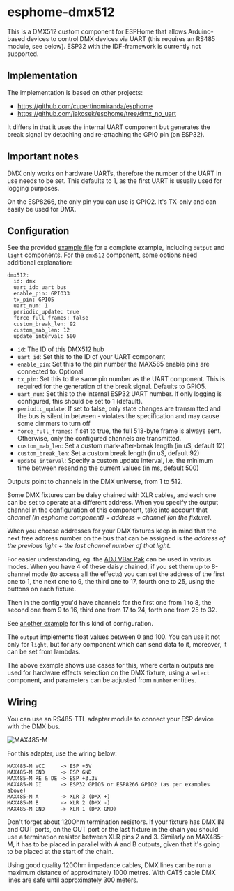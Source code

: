 # esphome-dmx512

This is a DMX512 custom component for ESPHome that allows Arduino-based devices to control DMX devices via UART (this requires an RS485 module, see below). ESP32 with the IDF-framework is currently not supported.

## Implementation

The implementation is based on other projects:

  * https://github.com/cupertinomiranda/esphome
  * https://github.com/jakosek/esphome/tree/dmx_no_uart

It differs in that it uses the internal UART component but generates the break signal by detaching and re-attaching the GPIO pin (on ESP32).

## Important notes

DMX only works on hardware UARTs, therefore the number of the UART in use needs to be set. This defaults to 1, as the first UART is usually used for logging purposes.

On the ESP8266, the only pin you can use is GPIO2. It's TX-only and can easily be used for DMX.

## Configuration

See the provided [example file](example_dmx.yaml) for a complete example, including `output` and `light` components. For the `dmx512` component, some options need additional explanation:
```
dmx512:
  id: dmx
  uart_id: uart_bus
  enable_pin: GPIO33
  tx_pin: GPIO5
  uart_num: 1
  periodic_update: true
  force_full_frames: false
  custom_break_len: 92
  custom_mab_len: 12
  update_interval: 500
```

  * `id`: The ID of this DMX512 hub
  * `uart_id`: Set this to the ID of your UART component
  * `enable_pin`: Set this to the pin number the MAX585 enable pins are connected to. Optional
  * `tx_pin`: Set this to the same pin number as the UART component. This is required for the generation of the break signal. Defaults to GPIO5.
  * `uart_num`: Set this to the internal ESP32 UART number. If only logging is configured, this should be set to 1 (default). 
  * `periodic_update`: If set to false, only state changes are transmitted and the bus is silent in between - violates the specification and may cause some dimmers to turn off
  * `force_full_frames`: If set to true, the full 513-byte frame is always sent. Otherwise, only the configured channels are transmitted.
  * `custom_mab_len`: Set a custom mark-after-break length (in uS, default 12)
  * `custom_break_len`: Set a custom break length (in uS, default 92)
  * `update_interval`: Specify a custom update interval, i.e. the minimum time between resending the current values (in ms, default 500)

Outputs point to channels in the DMX universe, from 1 to 512. 

Some DMX fixtures can be daisy chained with XLR cables, and each one can be set to operate at a different address. When you specify the output channel in the configuration of this component, take into account that _channel (in esphome component) = address + channel (on the fixture)_. 

When you choose addresses for your DMX fixtures keep in mind that the next free address number on the bus that can be assigned is the _address of the previous light + the last channel number of that light_. 

For easier understanding, eg. the [ADJ VBar Pak](https://d295jznhem2tn9.cloudfront.net/ItemRelatedFiles/8659/vbar_pak.pdf) can be used in various modes. When you have 4 of these daisy chained, if you set them up to 8-channel mode (to access all the effects) you can set the address of the first one to 1, the next one to 9, the third one to 17, fourth one to 25, using the buttons on each fixture. 

Then in the config you'd have channels for the first one from 1 to 8, the second one from 9 to 16, third one from 17 to 24, forth one from 25 to 32. 

See [another example](example_4x_adj_vbar_pak.yaml) for this kind of configuration.

The `output` implements float values between 0 and 100. You can use it not only for `light`, but for any component which can send data to it, moreover, it can be set from lambdas. 

The above example shows use cases for this, where certain outputs are used for hardware effects selection on the DMX fixture, using a `select` component, and parameters can be adjusted from `number` entities.

## Wiring

You can use an RS485-TTL adapter module to connect your ESP device with the DMX bus.

![MAX485-M](https://user-images.githubusercontent.com/1550668/149642143-7e13fb00-29fd-4e9d-8f11-6b4a2a2bd0ba.png)

For this adapter, use the wiring below:

```
MAX485-M VCC     -> ESP +5V
MAX485-M GND     -> ESP GND
MAX485-M RE & DE -> ESP +3.3V
MAX485-M DI      -> ESP32 GPIO5 or ESP8266 GPIO2 (as per examples above)
MAX485-M A       -> XLR 3 (DMX +)
MAX485-M B       -> XLR 2 (DMX -)
MAX485-M GND     -> XLR 1 (DMX GND)
```

Don't forget about 120Ohm termination resistors. If your fixture has DMX IN and OUT ports, on the OUT port or the last fixture in the chain you should use a termination resistor between XLR pins 2 and 3. Similarly on MAX485-M, it has to be placed in parallel with A and B outputs, given that it's going to be placed at the start of the chain.

Using good quality 120Ohm impedance cables, DMX lines can be run a maximum distance of approximately 1000 metres. With CAT5 cable DMX lines are safe until approximately 300 meters.